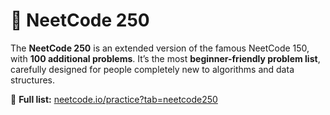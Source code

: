 # 📝 NeetCode 250

The **NeetCode 250** is an extended version of the famous NeetCode 150, with **100 additional problems**. It’s the most **beginner-friendly problem list**, carefully designed for people completely new to algorithms and data structures.

🔗 **Full list:** [neetcode.io/practice?tab=neetcode250](https://neetcode.io/practice?tab=neetcode250)
